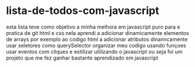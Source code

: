 # lista-de-todos-com-javascript
esta lista teve como objetivo a minha melhora em javascript puro para e pratica de git html e css
nela aprendi a adicionar dinamicamente elementos de arrays por exemplo ao codigo html a adicionar atributos dinamicamente usar seletores como querySelector
organizar meu codigo usando funçoes usar eventos com cliques e estilizar utilizando o javascript ou seja foi um projeto que me fez ganhar bastante aprendizado em 
javascript
